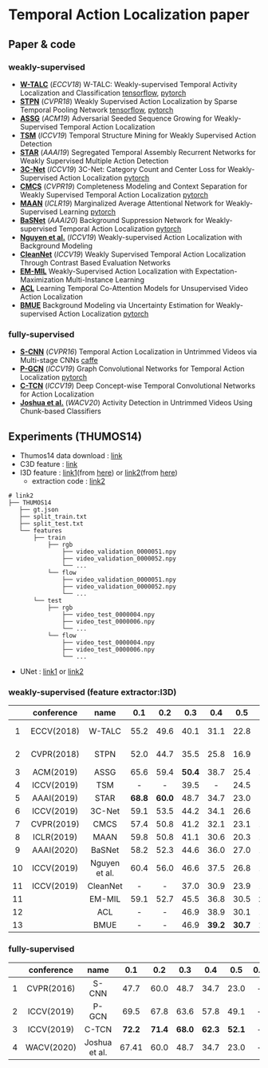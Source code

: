 # Temporal Action Localization paper

## Paper & code

### weakly-supervised
- [**W-TALC**](https://arxiv.org/abs/1807.10418) (*ECCV18*) W-TALC: Weakly-supervised Temporal Activity Localization and Classification [tensorflow](https://github.com/sujoyp/wtalc-tensorflow), [pytorch](https://github.com/sujoyp/wtalc-pytorch)
- [**STPN**](http://openaccess.thecvf.com/content_cvpr_2018/html/Nguyen_Weakly_Supervised_Action_CVPR_2018_paper.html) (*CVPR18*) Weakly Supervised Action Localization by Sparse Temporal Pooling Network [tensorflow](https://github.com/bellos1203/STPN), [pytorch](https://github.com/demianzhang/weakly-action-localization)
- [**ASSG**](https://dl.acm.org/doi/abs/10.1145/3343031.3351044) (*ACM19*) Adversarial Seeded Sequence Growing for Weakly-Supervised Temporal Action Localization
- [**TSM**](http://openaccess.thecvf.com/content_ICCV_2019/html/Yu_Temporal_Structure_Mining_for_Weakly_Supervised_Action_Detection_ICCV_2019_paper.html) (*ICCV19*) Temporal Structure Mining for Weakly Supervised Action Detection
- [**STAR**](https://www.aaai.org/ojs/index.php/AAAI/article/view/4939) (*AAAI19*) Segregated Temporal Assembly Recurrent Networks for Weakly Supervised Multiple Action Detection
- [**3C-Net**](http://openaccess.thecvf.com/content_ICCV_2019/html/Narayan_3C-Net_Category_Count_and_Center_Loss_for_Weakly-Supervised_Action_Localization_ICCV_2019_paper.html) (*ICCV19*) 3C-Net: Category Count and Center Loss for Weakly-Supervised Action Localization [pytorch](https://github.com/naraysa/3c-net)
- [**CMCS**](http://openaccess.thecvf.com/content_CVPR_2019/html/Liu_Completeness_Modeling_and_Context_Separation_for_Weakly_Supervised_Temporal_Action_CVPR_2019_paper.html) (*CVPR19*) Completeness Modeling and Context Separation for Weakly Supervised
Temporal Action Localization [pytorch](https://github.com/Finspire13/CMCS-Temporal-Action-Localization)
- [**MAAN**](https://arxiv.org/abs/1905.08586) (*ICLR19*) Marginalized Average Attentional Network for Weakly-Supervised Learning [pytorch](https://github.com/yyuanad/MAAN)
- [**BaSNet**](https://arxiv.org/abs/1911.09963) (*AAAI20*) Background Suppression Network for Weakly-supervised Temporal Action Localization [pytorch](https://github.com/Pilhyeon/BaSNet-pytorch)
- [**Nguyen et al.**](http://openaccess.thecvf.com/content_ICCV_2019/html/Nguyen_Weakly-Supervised_Action_Localization_With_Background_Modeling_ICCV_2019_paper.html) (*ICCV19*) Weakly-supervised Action Localization with Background Modeling
- [**CleanNet**](http://openaccess.thecvf.com/content_ICCV_2019/html/Liu_Weakly_Supervised_Temporal_Action_Localization_Through_Contrast_Based_Evaluation_Networks_ICCV_2019_paper.html) (*ICCV19*) Weakly Supervised Temporal Action Localization Through Contrast Based Evaluation Networks
- [**EM-MIL**](https://arxiv.org/pdf/2004.00163.pdf) Weakly-Supervised Action Localization with Expectation-Maximization Multi-Instance Learning
- [**ACL**](http://www.muyadong.com/paper/CVPR20_ACL.pdf) Learning Temporal Co-Attention Models for Unsupervised Video Action Localization
- [**BMUE**](https://arxiv.org/abs/2006.07006) Background Modeling via Uncertainty Estimation for Weakly-supervised Action Localization [pytorch](https://github.com/Pilhyeon/Background-Modeling-via-Uncertainty-Estimation)


### fully-supervised
- [**S-CNN**](http://openaccess.thecvf.com/content_cvpr_2016/html/Shou_Temporal_Action_Localization_CVPR_2016_paper.html) (*CVPR16*) Temporal Action Localization in Untrimmed Videos via Multi-stage CNNs [caffe](https://github.com/zhengshou/scnn)
- [**P-GCN**](http://openaccess.thecvf.com/content_ICCV_2019/html/Zeng_Graph_Convolutional_Networks_for_Temporal_Action_Localization_ICCV_2019_paper.html) (*ICCV19*) Graph Convolutional Networks for Temporal Action Localization [pytorch](https://github.com/Alvin-Zeng/PGCN)
- [**C-TCN**](https://arxiv.org/abs/1908.09442) (*ICCV19*) Deep Concept-wise Temporal Convolutional Networks for Action Localization
- [**Joshua et al.**](http://openaccess.thecvf.com/content_WACVW_2020/html/w5/Gleason_Activity_Detection_in_Untrimmed_Videos_Using_Chunk-based_Classifiers_WACVW_2020_paper.html) (*WACV20*) Activity Detection in Untrimmed Videos Using Chunk-based Classifiers

## Experiments (THUMOS14)

- Thumos14 data download : [link](https://www.crcv.ucf.edu/THUMOS14/download.html)
- C3D feature : [link](https://github.com/wzmsltw/BSN-boundary-sensitive-network/issues/24)
- I3D feature : [link1](https://emailucr-my.sharepoint.com/personal/sujoy_paul_email_ucr_edu/_layouts/15/onedrive.aspx?id=%2Fpersonal%2Fsujoy%5Fpaul%5Femail%5Fucr%5Fedu%2FDocuments%2Fwtalc%2Dfeatures&originalPath=aHR0cHM6Ly9lbWFpbHVjci1teS5zaGFyZXBvaW50LmNvbS86ZjovZy9wZXJzb25hbC9zdWpveV9wYXVsX2VtYWlsX3Vjcl9lZHUvRXMxemJIUVk0UHhLaFVrZGd2V0h0VTBCSy1feXVnYVNqWEs4NGtXc0IwWEQwdz9ydGltZT1mRmxCOTZIUTEwZw)(from [here](https://github.com/sujoyp/wtalc-pytorch)) or [link2](https://drive.google.com/file/d/1NsVN2SPYEcS6sDnN4sfv2cAl0B0I8sp3/view)(from [here](https://github.com/Pilhyeon/BaSNet-pytorch))
  - extraction code : [link2](https://github.com/piergiaj/pytorch-i3d)
```
# link2
├── THUMOS14
   ├── gt.json
   ├── split_train.txt
   ├── split_test.txt
   └── features
       ├── train
           ├── rgb
               ├── video_validation_0000051.npy
               ├── video_validation_0000052.npy
               └── ...
           └── flow
               ├── video_validation_0000051.npy
               ├── video_validation_0000052.npy
               └── ...
       └── test
           ├── rgb
               ├── video_test_0000004.npy
               ├── video_test_0000006.npy
               └── ...
           └── flow
               ├── video_test_0000004.npy
               ├── video_test_0000006.npy
               └── ...
```
- UNet : [link1](https://onedrive.live.com/?cid=b3a6589c924973b9&id=B3A6589C924973B9%2133792&authkey=!ACJJB7BMDWi3540) or [link2](https://pan.baidu.com/s/1ussSNpI1nsXc7TpuT7inVA)

### weakly-supervised (feature extractor:I3D)

||conference|name|0.1|0.2|0.3|0.4|0.5|0.6|0.7|0.8|0.9|code|
|:---:|:---:|:---:|:---:|:---:|:---:|:---:|:---:|:---:|:---:|:---:|:---:|:---:|
|1|ECCV(2018)|W-TALC|55.2|49.6|40.1|31.1|22.8|-|7.6|-|-|[tensor](https://github.com/sujoyp/wtalc-tensorflow), [pytorch](https://github.com/sujoyp/wtalc-pytorch)|
|2|CVPR(2018)|STPN|52.0|44.7|35.5|25.8|16.9|9.9|4.3|1.2|0.1|[tensor](https://github.com/bellos1203/STPN), [pytorch](https://github.com/demianzhang/weakly-action-localization)|
|3|ACM(2019)|ASSG|65.6|59.4|**50.4**|38.7|25.4|15.0|6.6|-|-||
|4|ICCV(2019)|TSM|-|-|39.5|-|24.5|-|7.1|-||
|5|AAAI(2019)|STAR|**68.8**|**60.0**|48.7|34.7|23.0|-|-|-|-||
|6|ICCV(2019)|3C-Net|59.1|53.5|44.2|34.1|26.6|-|8.1|-|-|[pytorch](https://github.com/naraysa/3c-net)|
|7|CVPR(2019)|CMCS|57.4|50.8|41.2|32.1|23.1|15.0|7.0|-|-|[pytorch](https://github.com/Finspire13/CMCS-Temporal-Action-Localization)|
|8|ICLR(2019)|MAAN|59.8|50.8|41.1|30.6|20.3|12.0|6.9|-|-|[pytorch](https://github.com/yyuanad/MAAN)|
|9|AAAI(2020)|BaSNet|58.2|52.3|44.6|36.0|27.0|18.6|10.4|3.9|0.5|[pytorch](https://github.com/Pilhyeon/BaSNet-pytorch)|
|10|ICCV(2019)|Nguyen et al.|60.4|56.0|46.6|37.5|26.8|17.6|9.0|3.3|0.4||
|11|ICCV(2019)|CleanNet|-|-|37.0|30.9|23.9|13.9|7.1|-|-||
|11||EM-MIL|59.1|52.7|45.5|36.8|30.5|**22.7**|**16.4**|-|-||
|12||ACL|-|-|46.9|38.9|30.1|19.8|10.4|-||
|13||BMUE|-|-|46.9|**39.2**|**30.7**|20.8|12.5|-|-|[pytorch](https://github.com/Pilhyeon/Background-Modeling-via-Uncertainty-Estimation)

### fully-supervised

||conference|name|0.1|0.2|0.3|0.4|0.5|0.6|0.7|0.8|0.9|code|
|:---:|:---:|:---:|:---:|:---:|:---:|:---:|:---:|:---:|:---:|:---:|:---:|:---:|
|1|CVPR(2016)|S-CNN|47.7|60.0|48.7|34.7|23.0|-|-|-|-|[caffe](https://github.com/zhengshou/scnn)|
|2|ICCV(2019)|P-GCN|69.5|67.8|63.6|57.8|49.1|-|-|-|-|[pytorch](https://github.com/Alvin-Zeng/PGCN)|
|3|ICCV(2019)|C-TCN|**72.2**|**71.4**|**68.0**|**62.3**|**52.1**|-|-|-|-||
|4|WACV(2020)|Joshua et al.|67.41|60.0|48.7|34.7|23.0|-|-|-|-||
